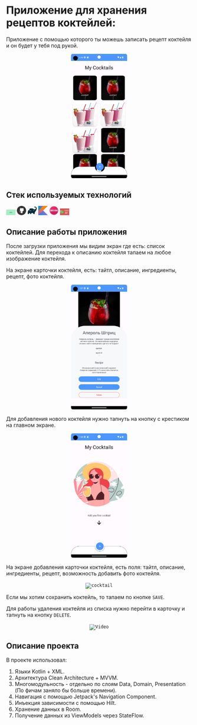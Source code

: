 # Приложение для хранения рецептов коктейлей:
Приложение с помощью которого ты можешь записать рецепт коктейля и он будет у тебя под рукой.

<p  align="center">
<code><img width="30%" title="main" src="readme/images/main_cocktails.png"></code>
</p>

## Стек используемых технологий

<p  align="left">
<code><img width="5%" title="Room" src="readme/icons/data_store.png"></code>
<code><img width="5%" title="Git" src="readme/icons/github.png"></code>
<code><img width="5%" title="Gradle" src="readme/icons/gradle.png"></code>
<code><img width="5%" title="Kotlin" src="readme/icons/kotlin.png"></code>
<code><img width="5%" title="MVVM" src="readme/icons/mvvm.png"></code>
<code><img width="5%" title="Hilt" src="readme/icons/hilt.png"></code>
</p>

##  Описание работы приложения

После загрузки приложения мы видим экран где есть:
список коктейлей.
Для перехода к описанию коктейля тапаем на любое изображение коктейля.

На экране карточки коктейля, есть: тайтл, описание, ингредиенты, рецепт, фото коктейля.

<p  align="center">
<code><img width="30%" title="cocktail" src="readme/images/card_cocktail.png"></code>
</p>

Для добавления нового коктейля нужно тапнуть на кнопку с крестиком на главном экране.

<p  align="center">
<code><img width="30%" title="cocktail" src="readme/images/main_without_cocktails.png"></code>
</p>

На экране добавления карточки коктейля, есть поля: тайтл, описание, ингредиенты, рецепт, возможность добавить фото коктейля.

<p  align="center">
<code><img width="30%" title="cocktail" src="readme/images/gif_add_cocktail.gif"></code>
</p>

Если мы хотим сохранить коктейль, то тапаем по кнопке ```SAVE```.

Для работы удаления коктейля из списка нужно перейти в карточку и тапнуть на кнопку ```DELETE```.

<p align="center">
  <code> <img width="30%" title="Video" src="readme/gif/gif_delete_cocktail"> </code>
</p>

## Описание проекта

В проекте использовал:

1. Языки Kotlin + XML.
2. Архитектура Clean Architecture + MVVM.
3. Многомодульность - отдельно по слоям Data, Domain, Presentation (По фичам заняло бы больше времени).
4. Навигация с помощью Jetpack's Navigation Component.
5. Инъекция зависимости с помощью Hilt.
6. Хранение данных в Room.
7. Получение данных из ViewModels через StateFlow.